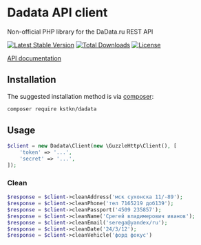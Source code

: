 Dadata API client
=================

Non-official PHP library for the DaData.ru REST API

[![Latest Stable Version](https://poser.pugx.org/kstkn/dadata/version)](https://packagist.org/packages/kstkn/dadata)
[![Total Downloads](https://poser.pugx.org/kstkn/dadata/downloads)](https://packagist.org/packages/kstkn/dadata)
[![License](https://poser.pugx.org/kstkn/dadata/license)](https://packagist.org/packages/kstkn/dadata)

[API documentation](https://dadata.ru/api/clean/)

## Installation

The suggested installation method is via [composer](https://getcomposer.org/):

```sh
composer require kstkn/dadata
```

## Usage

``` php
$client = new Dadata\Client(new \GuzzleHttp\Client(), [
    'token' => '...',
    'secret' => '...',
]);
```

### Clean

``` php
$response = $client->cleanAddress('мск сухонска 11/-89');
$response = $client->cleanPhone('тел 7165219 доб139');
$response = $client->cleanPassport('4509 235857');
$response = $client->cleanName('Срегей владимерович иванов');
$response = $client->cleanEmail('serega@yandex/ru');
$response = $client->cleanDate('24/3/12');
$response = $client->cleanVehicle('форд фокус')
```

